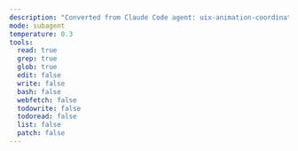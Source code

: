 ```yaml
---
description: "Converted from Claude Code agent: uix-animation-coordinator"
mode: subagent
temperature: 0.3
tools:
  read: true
  grep: true
  glob: true
  edit: false
  write: false
  bash: false
  webfetch: false
  todowrite: false
  todoread: false
  list: false
  patch: false
---
```


